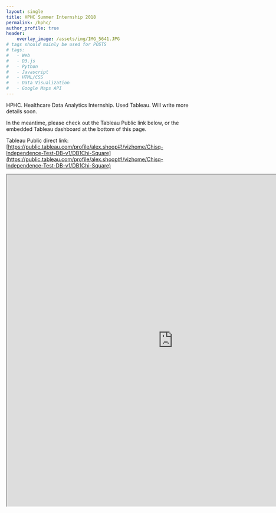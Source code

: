 ```yaml
---
layout: single
title: HPHC Summer Internship 2018
permalink: /hphc/
author_profile: true
header:
    overlay_image: /assets/img/IMG_5641.JPG
# tags should mainly be used for POSTS
# tags:
#   - Web
#   - D3.js
#   - Python
#   - Javascript
#   - HTML/CSS
#   - Data Visualization
#   - Google Maps API
---
```


HPHC. Healthcare Data Analytics Internship. Used Tableau. Will write more details soon.

In the meantime, please check out the Tableau Public link below, or the embedded Tableau dashboard at the bottom of this page.

Tableau Public direct link: [https://public.tableau.com/profile/alex.shoop#!/vizhome/Chisq-Independence-Test-DB-v1/DB1Chi-Square](https://public.tableau.com/profile/alex.shoop#!/vizhome/Chisq-Independence-Test-DB-v1/DB1Chi-Square)

<iframe src="https://public.tableau.com/views/Chisq-Independence-Test-DB-v1/DB1Chi-Square?:showVizHome=no&:embed=true"
 width="900" height="900"></iframe>

